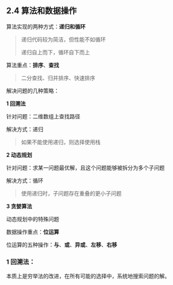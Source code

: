 ## 2.4 算法和数据操作

算法实现的两种方式：**递归和循环**

> 递归代码较为简洁，但性能不如循环
>
> 递归自上而下，循环自下而上

算法重点：**排序**、**查找**

> 二分查找、归并排序、快速排序

解决问题的几种策略：

**1 回溯法**

针对问题：二维数组上查找路径

解决方式：递归

> 如果不能使用递归，则选择使用栈

**2 动态规划**

针对问题：求某一问题最优解，且这个问题能够被拆分为多个子问题

解决方式：循环

> 使用递归时，子问题存在重叠的更小子问题

**3 贪婪算法**

动态规划中的特殊问题



数据操作重点：**位运算**

位运算的五种操作：**与**、**或**、**异或**、**左移**、**右移**

 

###  1 回溯法：

本质上是穷举法的改进，在所有可能的选择中，系统地搜索问题的解。





